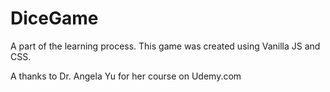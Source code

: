 # DiceGame
A part of the learning process. This game was created using Vanilla JS and CSS.

A thanks to Dr. Angela Yu for her course on Udemy.com